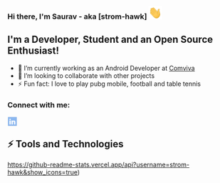### Hi there, I'm Saurav - aka [strom-hawk] <img src="https://raw.githubusercontent.com/strom-hawk/strom-hawk/master/wave.gif" width="30px">
## I'm a Developer, Student and an Open Source Enthusiast!
- 🔭 I’m currently working as an Android Developer at [Comviva](https://www.comviva.com/)
- 👯 I’m looking to collaborate with other projects
- ⚡ Fun fact: I love to play pubg mobile, football and table tennis


### Connect with me:
[<img align="left" alt="strom-hawk | LinkedIn" width="22px" src="https://raw.githubusercontent.com/strom-hawk/strom-hawk/master/linkedin.png" />][linkedin]

<br />

## ⚡ Tools and Technologies



[phone]: +919693848880
[email]: sauravsuman001@hotmail.com
[linkedin]:https://www.linkedin.com/in/saurav-suman/


https://github-readme-stats.vercel.app/api?username=strom-hawk&show_icons=true)
